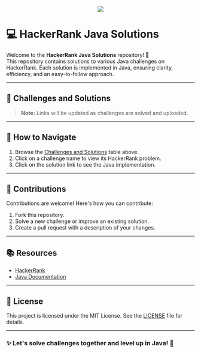 <p align="center"><a href="https://www.hackerrank.com"><img src="https://hrcdn.net/fcore/assets/brand/logo-new-white-green-a5cb16e0ae.svg" ></a></p>

# 💻 HackerRank Java Solutions

Welcome to the **HackerRank Java Solutions** repository! 🎉  
This repository contains solutions to various Java challenges on HackerRank. Each solution is implemented in Java, ensuring clarity, efficiency, and an easy-to-follow approach.

---

## 📖 Challenges and Solutions



> **Note:** Links will be updated as challenges are solved and uploaded.

---

## 🚀 How to Navigate

1. Browse the [Challenges and Solutions](#challenges-and-solutions) table above.
2. Click on a challenge name to view its HackerRank problem.
3. Click on the solution link to see the Java implementation.

---

## 🤝 Contributions

Contributions are welcome! Here's how you can contribute:  
1. Fork this repository.  
2. Solve a new challenge or improve an existing solution.  
3. Create a pull request with a description of your changes.  

---

## 📚 Resources

- [HackerRank](https://www.hackerrank.com/)  
- [Java Documentation](https://docs.oracle.com/javase/)  

---

## 📜 License

This project is licensed under the MIT License. See the [LICENSE](LICENSE) file for details.

---

### ✨ Let's solve challenges together and level up in Java! 🚀
